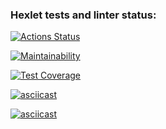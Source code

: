 ### Hexlet tests and linter status:

[![Actions Status](https://github.com/ilrosch/backend-project-4/actions/workflows/hexlet-check.yml/badge.svg)](https://github.com/ilrosch/backend-project-4/actions)

[![Maintainability](https://api.codeclimate.com/v1/badges/41e0c671115fb341f594/maintainability)](https://codeclimate.com/github/ilrosch/backend-project-4/maintainability)

[![Test Coverage](https://api.codeclimate.com/v1/badges/41e0c671115fb341f594/test_coverage)](https://codeclimate.com/github/ilrosch/backend-project-4/test_coverage)

[![asciicast](https://asciinema.org/a/66VDE0zTVxAs72lpg4YstpvMd.svg)](https://asciinema.org/a/66VDE0zTVxAs72lpg4YstpvMd)

[![asciicast](https://asciinema.org/a/yyvceeLMUABVPKlY0EdPLq4mz.svg)](https://asciinema.org/a/yyvceeLMUABVPKlY0EdPLq4mz)
